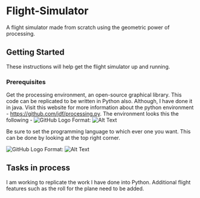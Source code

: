 # Flight-Simulator
A flight simulator made from scratch using the geometric power of processing.
## Getting Started
These instructions will help get the flight simulator up and running. 
### Prerequisites
Get the processing environment, an open-source graphical library. This code can be replicated to be  written in Python also. Although, I have done it in java. Visit this website for more information about the python environment - https://github.com/jdf/processing.py.
The environment looks this the following - 
![GitHub Logo](/pictures/procEnv_Java.jpeg)
Format: ![Alt Text](url)

Be sure to set the programming language to which ever one you want. This can be done by looking at the top right corner. 

![GitHub Logo](/pictures/procEnv_Python.jpeg)
Format: ![Alt Text](url)






## Tasks in process 
I am working to replicate the work I have done into Python. Additional flight features such as the roll for the plane need to be added.

